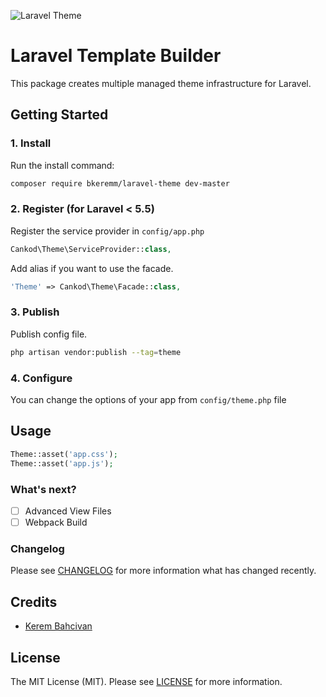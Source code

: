 ![Laravel Theme](http://kerembahcivan.com/opensource/laravel-theme.jpg)

# Laravel Template Builder
This package creates multiple managed theme infrastructure for Laravel.


## Getting Started

### 1. Install

Run the install command:

```bash
composer require bkeremm/laravel-theme dev-master
```

### 2. Register (for Laravel < 5.5)

Register the service provider in `config/app.php`

```php
Cankod\Theme\ServiceProvider::class,
```

Add alias if you want to use the facade.

```php
'Theme' => Cankod\Theme\Facade::class,
```

### 3. Publish

Publish config file.

```bash
php artisan vendor:publish --tag=theme
```

### 4. Configure

You can change the options of your app from `config/theme.php` file

## Usage

```php
Theme::asset('app.css'); 
Theme::asset('app.js'); 
```

### What's next?
- [ ] Advanced View Files
- [ ] Webpack Build

### Changelog

Please see [CHANGELOG](CHANGELOG.md) for more information what has changed recently.

## Credits

- [Kerem Bahcivan](https://kerembahcivan.com)

## License

The MIT License (MIT). Please see [LICENSE](LICENSE.md) for more information.
